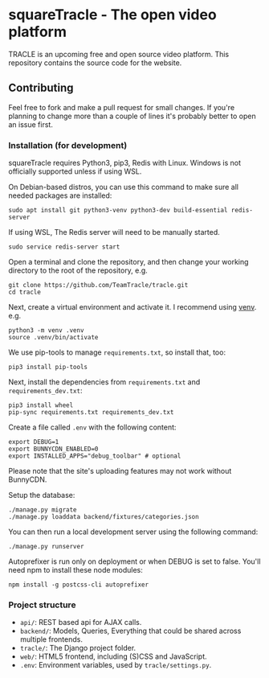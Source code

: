 # squareTracle - The open video platform
TRACLE is an upcoming free and open source video platform. This repository contains the source code for the website.

## Contributing
Feel free to fork and make a pull request for small changes. If you're planning to change more than a couple of lines 
it's probably better to open an issue first.

### Installation (for development)

squareTracle requires Python3, pip3, Redis with Linux. Windows is not officially supported unless if using WSL.

On Debian-based distros, you can use this command to make sure all needed packages are installed:
```
sudo apt install git python3-venv python3-dev build-essential redis-server
```

If using WSL, The Redis server will need to be manually started.
```
sudo service redis-server start
```

Open a terminal and clone the repository, and then change your working directory to the root of the repository, e.g.

```
git clone https://github.com/TeamTracle/tracle.git
cd tracle
```
Next, create a virtual environment and activate it. I recommend 
using [venv](https://docs.python.org/3/library/venv.html). e.g.

```
python3 -m venv .venv
source .venv/bin/activate
```

We use pip-tools to manage ``requirements.txt``, so install that, too:
```
pip3 install pip-tools
```

Next, install the dependencies from ``requirements.txt`` and ``requirements_dev.txt``:
```
pip3 install wheel
pip-sync requirements.txt requirements_dev.txt
```

Create a file called ```.env``` with the following content:

```
export DEBUG=1
export BUNNYCDN_ENABLED=0
export INSTALLED_APPS="debug_toolbar" # optional
```

Please note that the site's uploading features may not work without BunnyCDN.

Setup the database:

```
./manage.py migrate
./manage.py loaddata backend/fixtures/categories.json
```

You can then run a local development server using the following command:

```
./manage.py runserver
```

Autoprefixer is run only on deployment or when DEBUG is set to false. You'll need npm to install these node modules:

```
npm install -g postcss-cli autoprefixer
```

### Project structure

- ``api/``: REST based api for AJAX calls.
- ``backend/``: Models, Queries, Everything that could be shared across multiple frontends.
- ``tracle/``: The Django project folder.
- ``web/``: HTML5 frontend, including (S)CSS and JavaScript.
- ``.env``: Environment variables, used by ``tracle/settings.py``.

